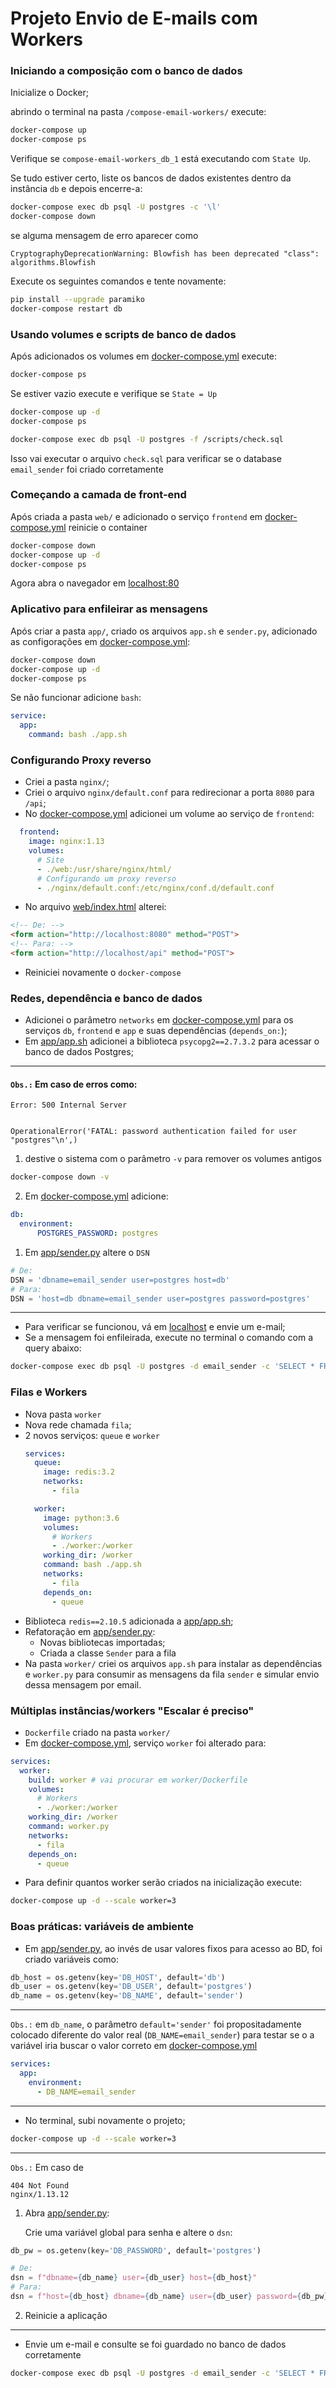 # Projeto Envio de E-mails com Workers

### Iniciando a composição com o banco de dados
Inicialize o Docker;

abrindo o terminal na pasta `/compose-email-workers/` execute:
```sh
docker-compose up
docker-compose ps
```
Verifique se `compose-email-workers_db_1` está executando com `State Up`.

Se tudo estiver certo, liste os bancos de dados existentes dentro da instância `db` e depois encerre-a:
```sh
docker-compose exec db psql -U postgres -c '\l'
docker-compose down
```
se alguma mensagem de erro aparecer como
```
CryptographyDeprecationWarning: Blowfish has been deprecated "class": algorithms.Blowfish
```
Execute os seguintes comandos e tente novamente:
```sh
pip install --upgrade paramiko
docker-compose restart db
```

### Usando volumes e scripts de banco de dados

Após adicionados os volumes em [docker-compose.yml](docker-compose.yml) execute:
```sh
docker-compose ps
```
Se estiver vazio execute e verifique se `State = Up`
```sh
docker-compose up -d
docker-compose ps
```
```sh
docker-compose exec db psql -U postgres -f /scripts/check.sql
```
Isso vai executar o arquivo `check.sql` para verificar se o database `email_sender` foi criado corretamente


### Começando a camada de front-end

Após criada a pasta `web/` e adicionado o serviço `frontend` em [docker-compose.yml](docker-compose.yml) reinicie o container
```sh
docker-compose down
docker-compose up -d
docker-compose ps
```
Agora abra o navegador em [localhost:80](localhost:80)


### Aplicativo para enfileirar as mensagens

Após criar a pasta `app/`, criado os arquivos `app.sh` e `sender.py`, adicionado as configorações em [docker-compose.yml](docker-compose.yml):
```sh
docker-compose down
docker-compose up -d
docker-compose ps
```
Se não funcionar adicione `bash`:
```yml
service:
  app:
    command: bash ./app.sh
```


### Configurando Proxy reverso

- Criei a pasta `nginx/`;
- Criei o arquivo `nginx/default.conf` para redirecionar a porta `8080` para `/api`;
- No [docker-compose.yml](docker-compose.yml) adicionei um volume ao serviço de `frontend`:
```yml
  frontend:
    image: nginx:1.13
    volumes:
      # Site
      - ./web:/usr/share/nginx/html/
      # Configurando um proxy reverso
      - ./nginx/default.conf:/etc/nginx/conf.d/default.conf
```
- No arquivo [web/index.html](web/index.html) alterei:
```html
<!-- De: -->
<form action="http://localhost:8080" method="POST">
<!-- Para: -->
<form action="http://localhost/api" method="POST">
```
- Reiniciei novamente o `docker-compose`


### Redes, dependência e banco de dados

- Adicionei o parâmetro `networks` em [docker-compose.yml](docker-compose.yml) para os serviços `db`, `frontend` e `app` e suas dependências (`depends_on:`);
- Em [app/app.sh](app/app.sh) adicionei a biblioteca `psycopg2==2.7.3.2` para acessar o banco de dados Postgres;
---
#### `Obs.:` Em caso de erros como:

  ```
  Error: 500 Internal Server


OperationalError('FATAL: password authentication failed for user "postgres"\n',)
  ```
  1. destive o sistema com o parâmetro `-v` para remover os volumes antigos
  ```sh
  docker-compose down -v
  ```
  2. Em [docker-compose.yml](docker-compose.yml) adicione:
  ```yml
  db:
    environment:
        POSTGRES_PASSWORD: postgres
  ```
  1. Em [app/sender.py](app/sender.py) altere o `DSN`
  ```py
  # De:
  DSN = 'dbname=email_sender user=postgres host=db'
  # Para:
  DSN = 'host=db dbname=email_sender user=postgres password=postgres'
  ```
---
- Para verificar se funcionou, vá em [localhost](localhost) e envie um e-mail;
- Se a mensagem foi enfileirada, execute no terminal o comando com a query abaixo:
```sh
docker-compose exec db psql -U postgres -d email_sender -c 'SELECT * FROM emails'
```


### Filas e Workers

- Nova pasta `worker`
- Nova rede chamada `fila`;
- 2 novos serviços: `queue` e `worker`
    ```yml
    services:
      queue:
        image: redis:3.2
        networks:
          - fila
    
      worker:
        image: python:3.6
        volumes:
          # Workers
          - ./worker:/worker
        working_dir: /worker
        command: bash ./app.sh
        networks:
          - fila
        depends_on:
          - queue
    ```
- Biblioteca `redis==2.10.5` adicionada a [app/app.sh](app/app.sh);
- Refatoração em [app/sender.py](app/sender.py):
  - Novas bibliotecas importadas;
  - Criada a classe `Sender` para a fila
- Na pasta `worker/` criei os arquivos `app.sh` para instalar as dependências e `worker.py` para consumir as mensagens da fila `sender` e simular envio dessa mensagem por email.


### Múltiplas instâncias/workers "Escalar é preciso"

- `Dockerfile` criado na pasta `worker/`
- Em [docker-compose.yml](docker-compose.yml), serviço `worker` foi alterado para:
```yml
services:
  worker:
    build: worker # vai procurar em worker/Dockerfile
    volumes:
      # Workers
      - ./worker:/worker
    working_dir: /worker
    command: worker.py
    networks:
      - fila
    depends_on:
      - queue
```
- Para definir quantos worker serão criados na inicialização execute:
```sh
docker-compose up -d --scale worker=3
```


### Boas práticas: variáveis de ambiente

- Em [app/sender.py](app/sender.py), ao invés de usar valores fixos para acesso ao BD, foi criado variáveis como:
```py
db_host = os.getenv(key='DB_HOST', default='db')
db_user = os.getenv(key='DB_USER', default='postgres')
db_name = os.getenv(key='DB_NAME', default='sender')
```
---
`Obs.:` em `db_name`, o parâmetro `default='sender'` foi propositadamente colocado diferente do valor real (`DB_NAME=email_sender`) para testar se o a variável iria buscar o valor correto em [docker-compose.yml](docker-compose.yml)
```yml
services:
  app:
    environment:
      - DB_NAME=email_sender
```
---
- No terminal, subi novamente o projeto;
```sh
docker-compose up -d --scale worker=3
```
---
`Obs.:` Em caso de
  ```
  404 Not Found
  nginx/1.13.12
  ```
  1. Abra [app/sender.py](app/sender.py):
  
      Crie uma variável global para senha e altere o `dsn`:
  ```py
  db_pw = os.getenv(key='DB_PASSWORD', default='postgres')
  ```  
  ```py
  # De:
  dsn = f"dbname={db_name} user={db_user} host={db_host}"
  # Para:
  dsn = f"host={db_host} dbname={db_name} user={db_user} password={db_pw}"
  ```
  2. Reinicie a aplicação
---
- Envie um e-mail e consulte se foi guardado no banco de dados corretamente
```sh
docker-compose exec db psql -U postgres -d email_sender -c 'SELECT * FROM emails'
```